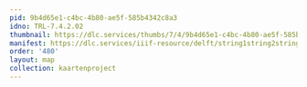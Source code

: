 ```yaml
---
pid: 9b4d65e1-c4bc-4b80-ae5f-585b4342c8a3
idno: TRL-7.4.2.02
thumbnail: https://dlc.services/thumbs/7/4/9b4d65e1-c4bc-4b80-ae5f-585b4342c8a3/full/400,339/0/default.jpg
manifest: https://dlc.services/iiif-resource/delft/string1string2string3/kaartenproject-2007/TRL-7.4.2.02
order: '480'
layout: map
collection: kaartenproject
---
```

